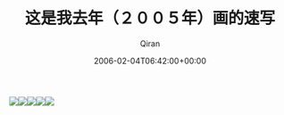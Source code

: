 ﻿---
title: 这是我去年（２００５年）画的速写
author: Qiran
type: post
date: 2006-02-04T06:42:00+00:00
url: /zh/这是我去年（２００５年）画的速写/
xyz_twap:
  - 1
tags:
  - 新浪博客

---
![](/uploads/2023/02/487ac2fd9a2c6880e2239.jpeg)![](/uploads/2023/02/487ac2fde58f052b1ac81.jpeg)![](/uploads/2023/02/487ac2fd0133c337827f4.jpeg)![](/uploads/2023/02/487ac2fd1758ee2825411.jpeg)![](/uploads/2023/02/487ac2fd6bc9d2ef56777.jpeg)</figure>
